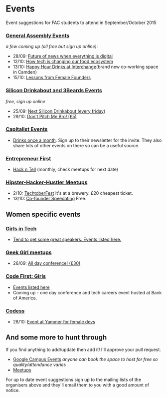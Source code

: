 # Events
Event suggestions for FAC students to attend in September/October 2015

### [General Assembly Events](https://generalassemb.ly/education?format=events)  
_a few coming up (all free but sign up online)_:

- 28/09: [Future of news when everything is digital](https://generalassemb.ly/education/ga-quartz-present-the-future-of-news-in-a-digital-world/london/16512)
- 12/10: [How tech is changing our food ecosystem](https://generalassemb.ly/education/how-technology-is-changing-our-food-ecosystem/london/17033)
- 13/10: [Happy Hour Drinks at Interchange](https://generalassemb.ly/education/ga-interchange-happy-hour/london/16641)(brand new co-working space in Camden)
- 15/10: [Lessons from Female Founders](https://generalassemb.ly/education/female-founders-tough-lessons-learned/london/17059)

### [Silicon Drinkabout and 3Beards Events](http://3-beards.com/silicondrinkabout/london)  
_free, sign up online_

- 25/09: [Next Silicon Drinkabout (every friday)](http://3-beards.com/silicondrinkabout/london)
- 29/10: [Don't Pitch Me Bro! (£5)](http://3-beards.com/dontpitchmebro)

### [Capitalist Events](http://capitallist.co/get-together-drinks/)

- [Drinks once a month](http://capitallist.co/get-together-drinks/). Sign up to their newsletter for the invite. They also share lots of other events on there so can be a useful source.

### [Entrepreneur First]()

- [Hack n Tell](http://www.meetup.com/London-Hack-and-Tell/)  (monthly, check meetups for next date)

### [Hipster-Hacker-Hustler Meetups]()
 - 2/10: [TechtoberFest](http://www.hipsters-hackers-hustlers.com/event/techtoberfest/) It's at a brewery. £20 cheapest ticket.
 - 13/10: [Co-founder Speedating](http://www.hipsters-hackers-hustlers.com/event/co-founder-dating-speed-pitching-25/) Free.

## Women specific events

### [Girls in Tech](http://girlsintechuk.com/events/next-events/)
- [Tend to get some great speakers. Events listed here.](http://girlsintechuk.com/events/next-events/)

### [Geek Girl meetups](http://www.geekgirlmeetup.co.uk/)
- 26/09: [All day conference! (£30)](https://www.eventbrite.co.uk/e/geek-girl-meetup-conference-2015-creativity-technology-and-the-future-tickets-17519663786)

### [Code First: Girls](http://www.codefirstgirls.org.uk/)

- [Events listed here](http://www.codefirstgirls.org.uk/events.html)
- Coming up - one day conference and tech careers event hosted at Bank of America.

### [Codess](http://www.codess.net/)
- 28/10: [Event at Yammer for female devs](http://www.eventbrite.com/e/yammer-codess-tickets-17427410855)

## And some more to hunt through
If you find anything to add/update then add it! I'll approve your pull request.

- [Google Campus Events](https://www.campus.co/london/en/events) _anyone can book the space to host for free so quality/attendance varies_
- [Meetups](www.meetups.com)

For up to date event suggestions sign up to the mailing lists of the organisers above and they'll email them to you with a good amount of notice.
